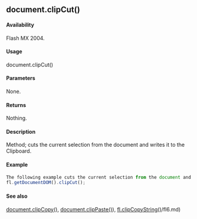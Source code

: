 ## document.clipCut()

#### Availability

Flash MX 2004.

#### Usage

document.clipCut()

#### Parameters

None.

#### Returns

Nothing.

#### Description

Method; cuts the current selection from the document and writes it to the Clipboard.

#### Example

```javascript
The following example cuts the current selection from the document and writes it to the Clipboard:
fl.getDocumentDOM().clipCut();

```
#### See also

[document.clipCopy()](../Document_object/docume30.md), [document.clipPaste()](../Document_object/docume32.md)), [fl.clipCopyString()](../flash_object_(fl)/fl6.md)/fl6.md)

<span id="document.clipPaste()" class="anchor"></span>
